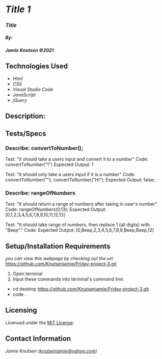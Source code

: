 # _Title 1_


### _Title_

##### By:
#####  _**Jamie Knutsen**_ _©2021_


## Technologies Used

* _Html_
* _CSS_
* _Visual Studio Code_
* _JavaScript_
* _jQuery_

## Description:

## Tests/Specs

### Describe: convertToNumber();
Test: "It should take a users input and convert it to a number" 
Code: convertToNumber("1")
Expected Output: 1

Test: "It should only take a users input if it is a number"
Code: convertToNumber("");
convertToNumber("Hi");
Expected Output: false;

### Describe: rangeOfNumbers
Test: "It should return a range of numbers after taking in user's number"
Code: rangeOfNumbers(0,13);
Expected Output: [0,1,2,3,4,5,6,7,8,9,10,11,12,13]

Test: "It should take range of numbers, then replace 1 (all digits) with "Beep"."
Code:
Expected Output: [0,Beep,2,3,4,5,6,7,8,9,Beep,Beep,12]


## Setup/Installation Requirements
_you can view this webpage by checking out the url:_
https://github.com/Knutsenjamie/Friday-project-3.git
1. Open terminal
2. Input these commands into terminal's command line:

* cd desktop
https://github.com/Knutsenjamie/Friday-project-3.git
* code .

## Licensing

Licensed under the [MIT License](license).

## Contact Information

_Jamie Knutsen (knutsenjamie@yahoo.com)_